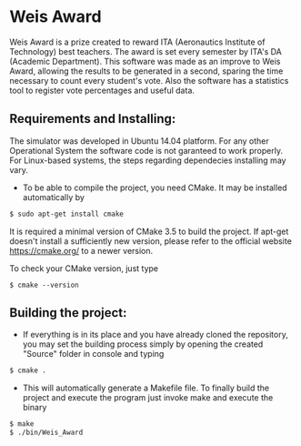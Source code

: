 # Weis Award
Weis Award is a prize created to reward ITA (Aeronautics Institute of Technology) best teachers. The award is set every semester by ITA's DA (Academic Department).
This software was made as an improve to Weis Award, allowing the results to be generated in a second, sparing the time necessary to count every student's vote. Also the software has a statistics tool to register vote percentages and useful data.

## Requirements and Installing: 
The simulator was developed in Ubuntu 14.04 platform. For any other Operational System the software code is not garanteed to work properly. For Linux-based systems, the steps regarding dependecies installing may vary.

* To be able to compile the project, you need CMake. It may be installed automatically by
```sh
$ sudo apt-get install cmake
```
It is required a minimal version of CMake 3.5 to build the project. If apt-get doesn't install a sufficiently new version, please refer to the official website https://cmake.org/ to a newer version.

To check your CMake version, just type
```
$ cmake --version
```

## Building the project:
* If everything is in its place and you have already cloned the repository, you may set the building process simply by opening the created "Source" folder in console and typing
```sh
$ cmake .
```
* This will automatically generate a Makefile file. To finally build the project and execute the program just invoke make and execute the binary
```sh
$ make
$ ./bin/Weis_Award
```
